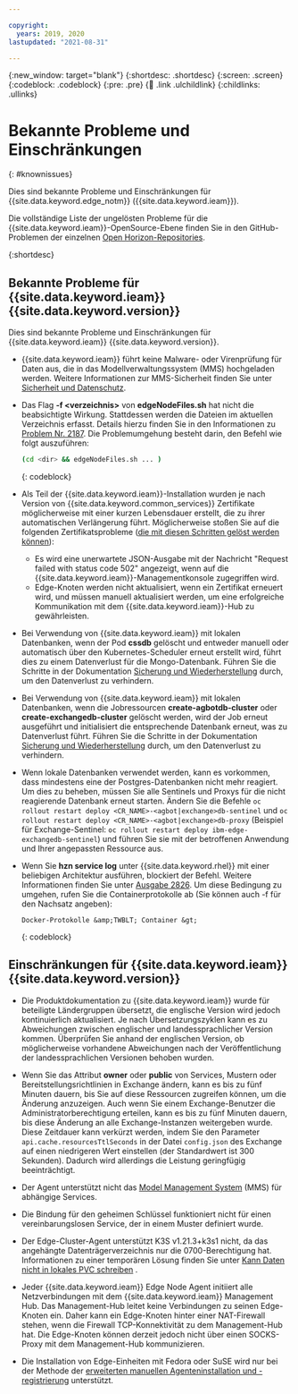 ```yaml
---

copyright:
  years: 2019, 2020
lastupdated: "2021-08-31"

---
```


{:new_window: target="blank"}
{:shortdesc: .shortdesc}
{:screen: .screen}
{:codeblock: .codeblock}
{:pre: .pre}
{:child: .link .ulchildlink}
{:childlinks: .ullinks}

# Bekannte Probleme und Einschränkungen  
{: #knownissues}

Dies sind bekannte Probleme und Einschränkungen für {{site.data.keyword.edge_notm}} ({{site.data.keyword.ieam}}).

Die vollständige Liste der ungelösten Probleme für die {{site.data.keyword.ieam}}-OpenSource-Ebene finden Sie in den GitHub-Problemen der einzelnen [Open Horizon-Repositories](https://github.com/open-horizon/).

{:shortdesc}

## Bekannte Probleme für {{site.data.keyword.ieam}} {{site.data.keyword.version}}

Dies sind bekannte Probleme und Einschränkungen für {{site.data.keyword.ieam}} {{site.data.keyword.version}}.

* {{site.data.keyword.ieam}} führt keine Malware- oder Virenprüfung für Daten aus, die in das Modellverwaltungssystem (MMS) hochgeladen werden. Weitere Informationen zur MMS-Sicherheit finden Sie unter [Sicherheit und Datenschutz](../OH/docs/user_management/security_privacy.md#malware).

* Das Flag **-f &lt;verzeichnis&gt;** von **edgeNodeFiles.sh** hat nicht die beabsichtigte Wirkung. Stattdessen werden die Dateien im aktuellen Verzeichnis erfasst. Details hierzu finden Sie in den Informationen zu [Problem Nr. 2187](https://github.com/open-horizon/anax/issues/2187). Die Problemumgehung besteht darin, den Befehl wie folgt auszuführen:

   ```bash
   (cd <dir> && edgeNodeFiles.sh ... )
   ```
   {: codeblock}



* Als Teil der {{site.data.keyword.ieam}}-Installation wurden je nach Version von {{site.data.keyword.common_services}} Zertifikate möglicherweise mit einer kurzen Lebensdauer erstellt, die zu ihrer automatischen Verlängerung führt. Möglicherweise stoßen Sie auf die folgenden Zertifikatsprobleme ([die mit diesen Schritten gelöst werden können](cert_refresh.md)):
  * Es wird eine unerwartete JSON-Ausgabe mit der Nachricht "Request failed with status code 502" angezeigt, wenn auf die {{site.data.keyword.ieam}}-Managementkonsole zugegriffen wird.
  * Edge-Knoten werden nicht aktualisiert, wenn ein Zertifikat erneuert wird, und müssen manuell aktualisiert werden, um eine erfolgreiche Kommunikation mit dem {{site.data.keyword.ieam}}-Hub zu gewährleisten.

* Bei Verwendung von {{site.data.keyword.ieam}} mit lokalen Datenbanken, wenn der Pod **cssdb** gelöscht und entweder manuell oder automatisch über den Kubernetes-Scheduler erneut erstellt wird, führt dies zu einem Datenverlust für die Mongo-Datenbank. Führen Sie die Schritte in der Dokumentation [Sicherung und Wiederherstellung](../admin/backup_recovery.md) durch, um den Datenverlust zu verhindern.

* Bei Verwendung von {{site.data.keyword.ieam}} mit lokalen Datenbanken, wenn die Jobressourcen **create-agbotdb-cluster** oder **create-exchangedb-cluster** gelöscht werden, wird der Job erneut ausgeführt und initialisiert die entsprechende Datenbank erneut, was zu Datenverlust führt. Führen Sie die Schritte in der Dokumentation [Sicherung und Wiederherstellung](../admin/backup_recovery.md) durch, um den Datenverlust zu verhindern.

* Wenn lokale Datenbanken verwendet werden, kann es vorkommen, dass mindestens eine der Postgres-Datenbanken nicht mehr reagiert. Um dies zu beheben, müssen Sie alle Sentinels und Proxys für die nicht reagierende Datenbank erneut starten. Ändern Sie die Befehle `oc rollout restart deploy <CR_NAME>-<agbot|exchange>db-sentinel` und `oc rollout restart deploy <CR_NAME>-<agbot|exchange>db-proxy` (Beispiel für Exchange-Sentinel: `oc rollout restart deploy ibm-edge-exchangedb-sentinel`) und führen Sie sie mit der betroffenen Anwendung und Ihrer angepassten Ressource aus.

* Wenn Sie **hzn service log** unter {{site.data.keyword.rhel}} mit einer beliebigen Architektur ausführen, blockiert der Befehl. Weitere Informationen finden Sie unter [Ausgabe 2826](https://github.com/open-horizon/anax/issues/2826). Um diese Bedingung zu umgehen, rufen Sie die Containerprotokolle ab (Sie können auch -f für den Nachsatz angeben):

   ```
   Docker-Protokolle &amp;TWBLT; Container &gt;
   ```
   {: codeblock}


## Einschränkungen für {{site.data.keyword.ieam}} {{site.data.keyword.version}}

* Die Produktdokumentation zu {{site.data.keyword.ieam}} wurde für beteiligte Ländergruppen übersetzt, die englische Version wird jedoch kontinuierlich aktualisiert. Je nach Übersetzungszyklen kann es zu Abweichungen zwischen englischer und landessprachlicher Version kommen. Überprüfen Sie anhand der englischen Version, ob möglicherweise vorhandene Abweichungen nach der Veröffentlichung der landessprachlichen Versionen behoben wurden.

* Wenn Sie das Attribut **owner** oder **public** von Services, Mustern oder Bereitstellungsrichtlinien in Exchange ändern, kann es bis zu fünf Minuten dauern, bis Sie auf diese Ressourcen zugreifen können, um die Änderung anzuzeigen. Auch wenn Sie einem Exchange-Benutzer die Administratorberechtigung erteilen, kann es bis zu fünf Minuten dauern, bis diese Änderung an alle Exchange-Instanzen weitergeben wurde. Diese Zeitdauer kann verkürzt werden, indem Sie den Parameter `api.cache.resourcesTtlSeconds` in der Datei `config.json` des Exchange auf einen niedrigeren Wert einstellen (der Standardwert ist 300 Sekunden). Dadurch wird allerdings die Leistung geringfügig beeinträchtigt.

* Der Agent unterstützt nicht das [Model Management System](../developing/model_management_system.md) (MMS) für abhängige Services.

* Die Bindung für den geheimen Schlüssel funktioniert nicht für einen vereinbarungslosen Service, der in einem Muster definiert wurde.
 
* Der Edge-Cluster-Agent unterstützt K3S v1.21.3+k3s1 nicht, da das angehängte Datenträgerverzeichnis nur die 0700-Berechtigung hat. Informationen zu einer temporären Lösung finden Sie unter [Kann Daten nicht in lokales PVC schreiben](https://github.com/k3s-io/k3s/issues/3704) .
 
* Jeder {{site.data.keyword.ieam}} Edge Node Agent initiiert alle Netzverbindungen mit dem {{site.data.keyword.ieam}} Management Hub. Das Management-Hub leitet keine Verbindungen zu seinen Edge-Knoten ein. Daher kann ein Edge-Knoten hinter einer NAT-Firewall stehen, wenn die Firewall TCP-Konnektivität zu dem Management-Hub hat. Die Edge-Knoten können derzeit jedoch nicht über einen SOCKS-Proxy mit dem Management-Hub kommunizieren.
  
* Die Installation von Edge-Einheiten mit Fedora oder SuSE wird nur bei der Methode der  [erweiterten manuellen Agenteninstallation und -registrierung](../installing/advanced_man_install.md) unterstützt.
